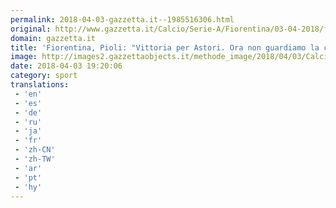 ```yaml
---
permalink: 2018-04-03-gazzetta.it--1985516306.html
original: http://www.gazzetta.it/Calcio/Serie-A/Fiorentina/03-04-2018/fiorentina-pioli-vittoria-astori-ora-non-guardiamo-classifica-260244610767.shtml
domain: gazzetta.it
title: 'Fiorentina, Pioli: "Vittoria per Astori. Ora non guardiamo la classifica"'
image: http://images2.gazzettaobjects.it/methode_image/2018/04/03/Calcio/Foto%20Calcio%20-%20Trattate/2e026b41dd134ff35bf2ce0ab0ef3e76_169_xl.JPG
date: 2018-04-03 19:20:06
category: sport
translations: 
 - 'en'
 - 'es'
 - 'de'
 - 'ru'
 - 'ja'
 - 'fr'
 - 'zh-CN'
 - 'zh-TW'
 - 'ar'
 - 'pt'
 - 'hy'
---
```


